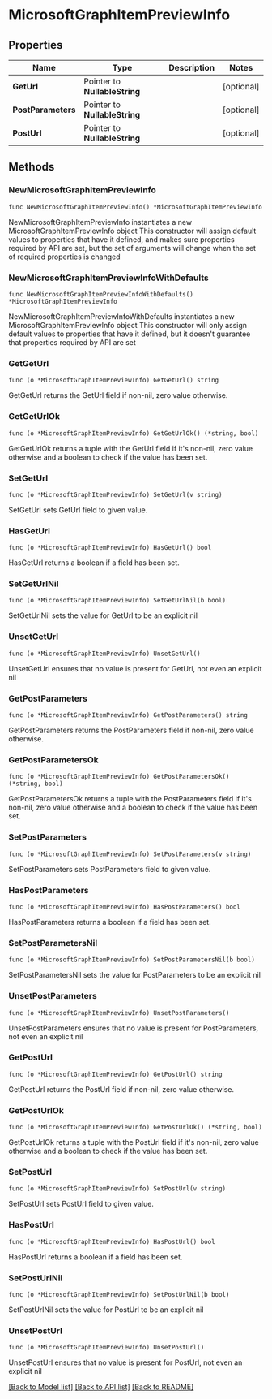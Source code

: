 # MicrosoftGraphItemPreviewInfo

## Properties

Name | Type | Description | Notes
------------ | ------------- | ------------- | -------------
**GetUrl** | Pointer to **NullableString** |  | [optional] 
**PostParameters** | Pointer to **NullableString** |  | [optional] 
**PostUrl** | Pointer to **NullableString** |  | [optional] 

## Methods

### NewMicrosoftGraphItemPreviewInfo

`func NewMicrosoftGraphItemPreviewInfo() *MicrosoftGraphItemPreviewInfo`

NewMicrosoftGraphItemPreviewInfo instantiates a new MicrosoftGraphItemPreviewInfo object
This constructor will assign default values to properties that have it defined,
and makes sure properties required by API are set, but the set of arguments
will change when the set of required properties is changed

### NewMicrosoftGraphItemPreviewInfoWithDefaults

`func NewMicrosoftGraphItemPreviewInfoWithDefaults() *MicrosoftGraphItemPreviewInfo`

NewMicrosoftGraphItemPreviewInfoWithDefaults instantiates a new MicrosoftGraphItemPreviewInfo object
This constructor will only assign default values to properties that have it defined,
but it doesn't guarantee that properties required by API are set

### GetGetUrl

`func (o *MicrosoftGraphItemPreviewInfo) GetGetUrl() string`

GetGetUrl returns the GetUrl field if non-nil, zero value otherwise.

### GetGetUrlOk

`func (o *MicrosoftGraphItemPreviewInfo) GetGetUrlOk() (*string, bool)`

GetGetUrlOk returns a tuple with the GetUrl field if it's non-nil, zero value otherwise
and a boolean to check if the value has been set.

### SetGetUrl

`func (o *MicrosoftGraphItemPreviewInfo) SetGetUrl(v string)`

SetGetUrl sets GetUrl field to given value.

### HasGetUrl

`func (o *MicrosoftGraphItemPreviewInfo) HasGetUrl() bool`

HasGetUrl returns a boolean if a field has been set.

### SetGetUrlNil

`func (o *MicrosoftGraphItemPreviewInfo) SetGetUrlNil(b bool)`

 SetGetUrlNil sets the value for GetUrl to be an explicit nil

### UnsetGetUrl
`func (o *MicrosoftGraphItemPreviewInfo) UnsetGetUrl()`

UnsetGetUrl ensures that no value is present for GetUrl, not even an explicit nil
### GetPostParameters

`func (o *MicrosoftGraphItemPreviewInfo) GetPostParameters() string`

GetPostParameters returns the PostParameters field if non-nil, zero value otherwise.

### GetPostParametersOk

`func (o *MicrosoftGraphItemPreviewInfo) GetPostParametersOk() (*string, bool)`

GetPostParametersOk returns a tuple with the PostParameters field if it's non-nil, zero value otherwise
and a boolean to check if the value has been set.

### SetPostParameters

`func (o *MicrosoftGraphItemPreviewInfo) SetPostParameters(v string)`

SetPostParameters sets PostParameters field to given value.

### HasPostParameters

`func (o *MicrosoftGraphItemPreviewInfo) HasPostParameters() bool`

HasPostParameters returns a boolean if a field has been set.

### SetPostParametersNil

`func (o *MicrosoftGraphItemPreviewInfo) SetPostParametersNil(b bool)`

 SetPostParametersNil sets the value for PostParameters to be an explicit nil

### UnsetPostParameters
`func (o *MicrosoftGraphItemPreviewInfo) UnsetPostParameters()`

UnsetPostParameters ensures that no value is present for PostParameters, not even an explicit nil
### GetPostUrl

`func (o *MicrosoftGraphItemPreviewInfo) GetPostUrl() string`

GetPostUrl returns the PostUrl field if non-nil, zero value otherwise.

### GetPostUrlOk

`func (o *MicrosoftGraphItemPreviewInfo) GetPostUrlOk() (*string, bool)`

GetPostUrlOk returns a tuple with the PostUrl field if it's non-nil, zero value otherwise
and a boolean to check if the value has been set.

### SetPostUrl

`func (o *MicrosoftGraphItemPreviewInfo) SetPostUrl(v string)`

SetPostUrl sets PostUrl field to given value.

### HasPostUrl

`func (o *MicrosoftGraphItemPreviewInfo) HasPostUrl() bool`

HasPostUrl returns a boolean if a field has been set.

### SetPostUrlNil

`func (o *MicrosoftGraphItemPreviewInfo) SetPostUrlNil(b bool)`

 SetPostUrlNil sets the value for PostUrl to be an explicit nil

### UnsetPostUrl
`func (o *MicrosoftGraphItemPreviewInfo) UnsetPostUrl()`

UnsetPostUrl ensures that no value is present for PostUrl, not even an explicit nil

[[Back to Model list]](../README.md#documentation-for-models) [[Back to API list]](../README.md#documentation-for-api-endpoints) [[Back to README]](../README.md)


